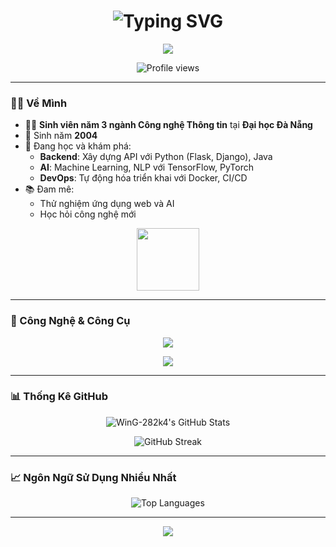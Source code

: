 <h1 align="center">
  <img src="https://readme-typing-svg.herokuapp.com?font=Fira+Code&size=28&duration=1000&pause=500&color=00C2CB¢er=true&vCenter=true&width=500&lines=Xin+Chào+👋;Mình+là+WinG-282k4" alt="Typing SVG" />
</h1>

<p align="center">
  <img src="https://readme-typing-svg.herokuapp.com?font=Fira+Code&size=20&duration=2000&pause=500&color=00C2CB¢er=true&vCenter=true&width=450&lines=Chào+mừng+đến+GitHub+của+mình!;Sinh+viên+IT+đam+mê+công+nghệ;Học+tại+Đà+Nẵng" />
</p>

<p align="center">
  <img src="https://komarev.com/ghpvc/?username=WinG-282k4&style=flat-square&color=00C2CB" alt="Profile views" />
</p>

---

### 👨‍💻 Về Mình

- 🧑‍🎓 **Sinh viên năm 3 ngành Công nghệ Thông tin** tại **Đại học Đà Nẵng**
- 🎂 Sinh năm **2004**
- 🌱 Đang học và khám phá:
  - **Backend**: Xây dựng API với Python (Flask, Django), Java
  - **AI**: Machine Learning, NLP với TensorFlow, PyTorch
  - **DevOps**: Tự động hóa triển khai với Docker, CI/CD
- 📚 Đam mê:
  - Thử nghiệm ứng dụng web và AI
  - Học hỏi công nghệ mới

<p align="center">
  <img src="https://media.giphy.com/media/hvRJCLFzcasrR4ia7z/giphy.gif" width="100" />
</p>

---

### 🔧 Công Nghệ & Công Cụ

<p align="center">
  <img src="https://skillicons.dev/icons?i=python,tensorflow,pytorch,jupyter,nodejs,docker,git,linux,vscode,java" />
</p>

<p align="center">
  <img src="https://img.shields.io/badge/-Always%20Learning-00C2CB?style=flat-square&logo=codeigniter&logoColor=white" />
</p>

---

### 📊 Thống Kê GitHub

<p align="center">
  <img src="https://github-readme-stats.vercel.app/api?username=WinG-282k4&show_icons=true&theme=radical&hide_border=true" alt="WinG-282k4's GitHub Stats" />
</p>

<p align="center">
  <img src="https://github-readme-streak-stats.herokuapp.com?user=WinG-282k4&theme=radical&hide_border=true&date_format=M%20j%5B%2C%20Y%5D" alt="GitHub Streak" />
</p>

---

### 📈 Ngôn Ngữ Sử Dụng Nhiều Nhất

<p align="center">
  <img src="https://github-readme-stats.vercel.app/api/top-langs/?username=WinG-282k4&layout=compact&langs_count=8&theme=radical&hide_border=true" alt="Top Languages" />
</p>

---

<p align="center">
  <img src="https://capsule-render.vercel.app/api?type=waving&color=0:00C2CB,100:00C2CB&height=120§ion=footer&text=Cảm%20ơn%20đã+ghé+thăm!&fontColor=FFFFFF" />
</p>

